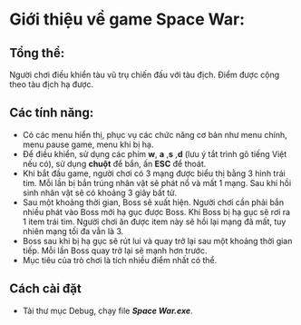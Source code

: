 # Giới thiệu về game Space War:

## Tổng thể:
Người chơi điều khiển tàu vũ trụ chiến đấu với tàu địch. Điểm được cộng theo tàu địch hạ được.

## Các tính năng:
- Có các menu hiển thị, phục vụ các chức năng cơ bản như menu chính, menu pause game, menu khi bị hạ.
- Để điều khiển, sử dụng các phím **w**, **a** ,**s** ,**d** (lưu ý tắt trình gõ tiếng Việt nếu có), sử dụng **chuột** để bắn, ấn **ESC** để thoát.
- Khi bắt đầu game, người chơi có 3 mạng được biểu thị bằng 3 hình trái tim. Mỗi lần bị bắn trúng nhân vật sẽ phát nổ và mất 1 mạng. Sau khi hồi sinh nhân vật sẽ có khoảng 3 giây bất tử.
- Sau một khoảng thời gian, Boss sẽ xuất hiện. Người chơi cần phải bắn nhiều phát vào Boss mới hạ gục được Boss. Khi Boss bị hạ gục sẽ rơi ra 1 item trái tim. Người chơi ăn được item này sẽ hồi lại mạng đã mất, tuy nhiên mạng tối đa vẫn là 3.
- Boss sau khi bị hạ gục sẽ rút lui và quay trở lại sau một khoảng thời gian tiếp. Mỗi lần Boss quay trở lại sẽ mạnh hơn trước.
- Mục tiêu của trò chơi là tích nhiều điểm nhất có thể.

## Cách cài đặt
- Tải thư mục Debug, chạy file ***Space War.exe***.
